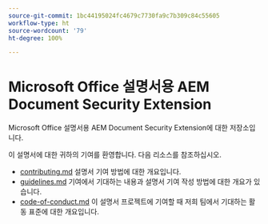 ```yaml
---
source-git-commit: 1bc44195024fc4679c7730fa9c7b309c84c55605
workflow-type: ht
source-wordcount: '79'
ht-degree: 100%

---
```

# Microsoft Office 설명서용 AEM Document Security Extension

Microsoft Office 설명서용 AEM Document Security Extension에 대한 저장소입니다.

이 설명서에 대한 귀하의 기여를 환영합니다. 다음 리소스를 참조하십시오.

* [contributing.md](contributing.md) 설명서 기여 방법에 대한 개요입니다.
* [guidelines.md](guidelines.md) 기여에서 기대하는 내용과 설명서 기여 작성 방법에 대한 개요가 있습니다.
* [code-of-conduct.md](code-of-conduct.md) 이 설명서 프로젝트에 기여할 때 저희 팀에서 기대하는 활동 표준에 대한 개요입니다.
